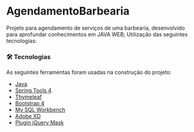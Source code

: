 # AgendamentoBarbearia

Projeto para agendamento de serviços de uma barbearia, desenvolvido para aprofundar conhecimentos em JAVA WEB; Utilização das seguintes tecnologias: 

### 🛠 Tecnologias

As seguintes ferramentas foram usadas na construção do projeto:

- [Java](https://www.java.com/pt-BR/)
- [Spring Tools 4](https://spring.io/tools)
- [Thymeleaf](https://www.thymeleaf.org/)
- [Bootstrap 4](https://getbootstrap.com.br/)
- [My SQL Workbench](https://www.mysql.com/products/workbench/)
- [Adobe XD](https://www.adobe.com/br/products/xd.html)
- [Plugin jQuery Mask](https://plugins.jquery.com/mask/)
